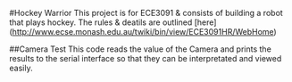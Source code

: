 #Hockey Warrior
This project is for ECE3091 & consists of building a robot that plays hockey.
The rules & deatils are outlined [here] (http://www.ecse.monash.edu.au/twiki/bin/view/ECE3091HR/WebHome)

##Camera Test
This code reads the value of the Camera and prints the results to the serial interface so that they can be interpretated and viewed easily.

